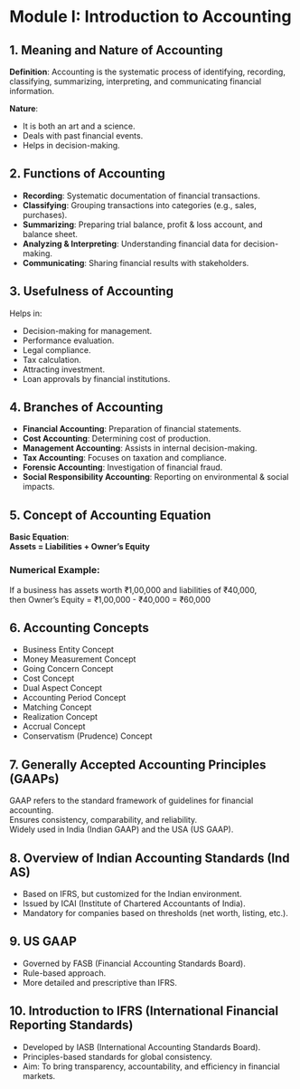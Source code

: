 
# Module I: Introduction to Accounting

## 1. Meaning and Nature of Accounting
**Definition**: Accounting is the systematic process of identifying, recording, classifying, summarizing, interpreting, and communicating financial information.

**Nature**:
- It is both an art and a science.
- Deals with past financial events.
- Helps in decision-making.

## 2. Functions of Accounting
- **Recording**: Systematic documentation of financial transactions.
- **Classifying**: Grouping transactions into categories (e.g., sales, purchases).
- **Summarizing**: Preparing trial balance, profit & loss account, and balance sheet.
- **Analyzing & Interpreting**: Understanding financial data for decision-making.
- **Communicating**: Sharing financial results with stakeholders.

## 3. Usefulness of Accounting
Helps in:
- Decision-making for management.
- Performance evaluation.
- Legal compliance.
- Tax calculation.
- Attracting investment.
- Loan approvals by financial institutions.

## 4. Branches of Accounting
- **Financial Accounting**: Preparation of financial statements.
- **Cost Accounting**: Determining cost of production.
- **Management Accounting**: Assists in internal decision-making.
- **Tax Accounting**: Focuses on taxation and compliance.
- **Forensic Accounting**: Investigation of financial fraud.
- **Social Responsibility Accounting**: Reporting on environmental & social impacts.

## 5. Concept of Accounting Equation
**Basic Equation**:  
**Assets = Liabilities + Owner’s Equity**

### Numerical Example:
If a business has assets worth ₹1,00,000 and liabilities of ₹40,000,  
then Owner’s Equity = ₹1,00,000 - ₹40,000 = ₹60,000

## 6. Accounting Concepts
- Business Entity Concept
- Money Measurement Concept
- Going Concern Concept
- Cost Concept
- Dual Aspect Concept
- Accounting Period Concept
- Matching Concept
- Realization Concept
- Accrual Concept
- Conservatism (Prudence) Concept

## 7. Generally Accepted Accounting Principles (GAAPs)
GAAP refers to the standard framework of guidelines for financial accounting.  
Ensures consistency, comparability, and reliability.  
Widely used in India (Indian GAAP) and the USA (US GAAP).

## 8. Overview of Indian Accounting Standards (Ind AS)
- Based on IFRS, but customized for the Indian environment.
- Issued by ICAI (Institute of Chartered Accountants of India).
- Mandatory for companies based on thresholds (net worth, listing, etc.).

## 9. US GAAP
- Governed by FASB (Financial Accounting Standards Board).
- Rule-based approach.
- More detailed and prescriptive than IFRS.

## 10. Introduction to IFRS (International Financial Reporting Standards)
- Developed by IASB (International Accounting Standards Board).
- Principles-based standards for global consistency.
- Aim: To bring transparency, accountability, and efficiency in financial markets.
```
